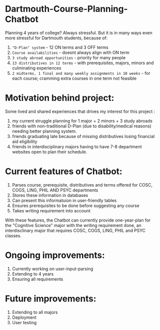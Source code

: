 # Dartmouth-Course-Planning-Chatbot

Planning 4 years of college? Always stressful. But it is in many ways even more stressful for Dartmouth students, because of:

1. `"D-Plan" system` -  12 ON terms and 3 OFF terms
2. `Course availabilities` - doesnt always align with ON term
3. `3 study abroad opportunities` - priority for many people
4. `13 distributives in 12 terms` - with prerequisites, majors, minors and culminating experiences
5. `2 midterms, 1 final and many weekly assignments in 10 weeks` - for each course; cramming extra courses in one term not feasible

# Motivation behind project:

Some lived and shared experiences that drives my interest for this project : 

1. my current struggle planning for 1 major + 2 minors + 3 study abroads
2. friends with non-traditional D-Plan (due to disability/medical reasons) needing better planning system.
3. friends graduating late because of missing distributives losing financial aid eligibility
4. friends in interdisciplinary majors having to have 7-8 department websites open to plan their schedule.

# Current features of Chatbot:

1. Parses course, prerequisite, distributives and terms offered for COSC, COGS, LING, PHIL AND PSYC departments
2. Stores these information in databases
3. Can present this informatuion in user-friendly tables
4. Ensures prerequisites to be done before suggesting any course
5. Takes writing requirement into account

With these features, the Chatbot can currently provide one-year-plan for the "Cognitive Science" major with the writing requirement done, an interdisclinary major that requires COSC, COGS, LING, PHIL and PSYC classes.

# Ongoing improvements:

1. Currently working on user-input-parsing
2. Extending to 4 years
3. Ensuring all requirements

# Future improvements:

1. Extending to all majors
2. Deployment
3. User testing 



